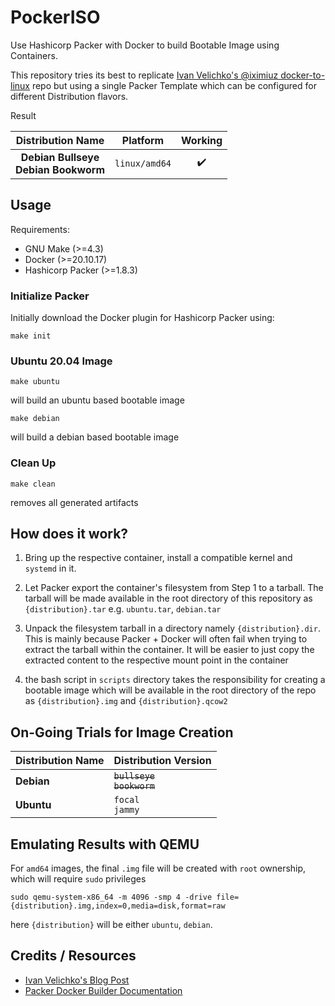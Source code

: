 # PockerISO

Use Hashicorp Packer with Docker to build Bootable Image using Containers.

This repository tries its best to replicate [Ivan Velichko's @iximiuz docker-to-linux][1] repo
but using a single Packer Template which can be configured for different Distribution flavors.

 Result

| Distribution Name | Platform | Working | 
|:-----------------:|:--------:|:-------:|
| __Debian Bullseye__ <br> __Debian Bookworm__ |`linux/amd64` | :heavy_check_mark: |


## Usage

Requirements:

- GNU Make (>=4.3)
- Docker (>=20.10.17)
- Hashicorp Packer (>=1.8.3)

### Initialize Packer

Initially download the Docker plugin for Hashicorp Packer using:

```
make init
```

### Ubuntu 20.04 Image

```
make ubuntu
```
will build an ubuntu based bootable image

```
make debian
```

will build a debian based bootable image

### Clean Up

```
make clean
```
removes all generated artifacts

## How does it work?

1. Bring up the respective container, install a compatible kernel and `systemd` in it.

2. Let Packer export the container's filesystem from Step 1 to a tarball. The tarball will be made
  available in the root directory of this repository as `{distribution}.tar` e.g. `ubuntu.tar`, `debian.tar`

3. Unpack the filesystem tarball in a directory namely `{distribution}.dir`. This is mainly because Packer + Docker
  will often fail when trying to extract the tarball within the container. It will be easier to just copy the extracted
  content to the respective mount point in the container
4. the bash script in `scripts` directory takes the responsibility for creating a bootable image which will be available
  in the root directory of the repo as `{distribution}.img` and `{distribution}.qcow2`

## On-Going Trials for Image Creation

| Distribution Name | Distribution Version |
|:------------------|:---------------------|
| __Debian__        | ~~`bullseye`~~<br/> ~~`bookworm`~~ |
| __Ubuntu__        | `focal`<br/>`jammy`  |

## Emulating Results with QEMU

For `amd64` images, the final `.img` file will be created with `root` ownership, which will require `sudo` privileges

```
sudo qemu-system-x86_64 -m 4096 -smp 4 -drive file={distribution}.img,index=0,media=disk,format=raw 
```

here `{distribution}` will be either `ubuntu`, `debian`.

## Credits / Resources

- [Ivan Velichko's Blog Post][2]
- [Packer Docker Builder Documentation][3]

[1]: https://github.com/iximiuz/docker-to-linux
[2]: https://iximiuz.com/en/posts/from-docker-container-to-bootable-linux-disk-image/
[3]: https://www.packer.io/plugins/builders/docker

